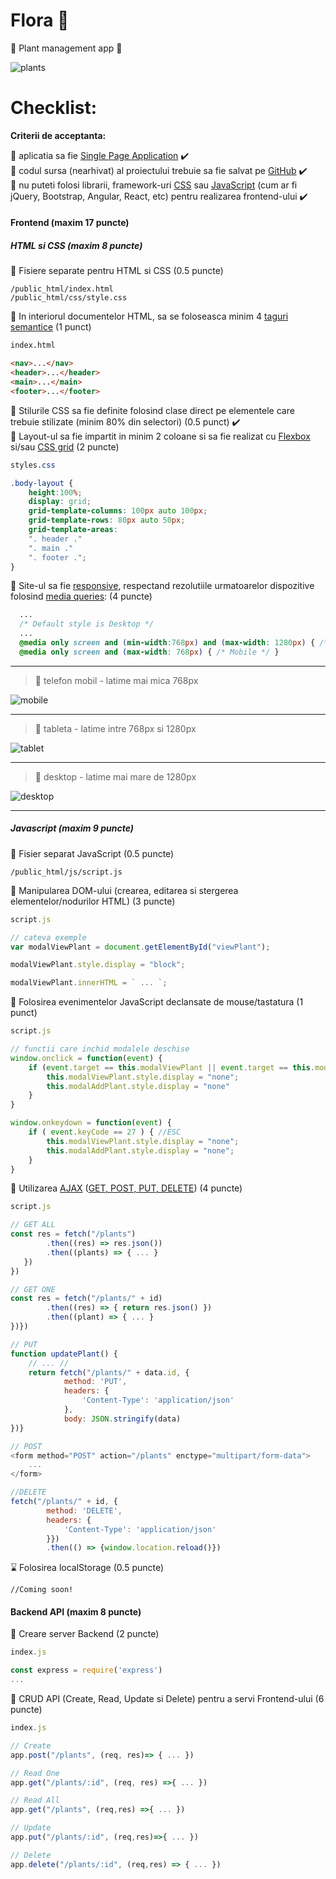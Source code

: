 # Flora 🌸
🌷 Plant management app 🌷

![plants](https://i.imgur.com/SoXFVaw.png)

# Checklist:

**Criterii de acceptanta:**

🌼 aplicatia sa fie [Single Page Application](https://en.wikipedia.org/wiki/Single-page_application) ✔️\
🌼 codul sursa (nearhivat) al proiectului trebuie sa fie salvat pe [GitHub](https://github.com/) ✔️\
🌼 nu puteti folosi librarii, framework-uri [CSS](https://en.wikipedia.org/wiki/CSS_framework) sau [JavaScript](https://en.wikipedia.org/wiki/JavaScript_framework) (cum ar fi jQuery, Bootstrap, Angular, React, etc) pentru realizarea frontend-ului ✔️

#### Frontend (maxim 17 puncte)

##### HTML si CSS (maxim 8 puncte)

🌼 Fisiere separate pentru HTML si CSS (0.5 puncte) 
```
/public_html/index.html
/public_html/css/style.css
```
🌼 In interiorul documentelor HTML, sa se foloseasca minim 4 [taguri semantice](https://www.w3schools.com/html/html5_semantic_elements.asp) (1 punct) 
```html
index.html

<nav>...</nav>
<header>...</header>
<main>...</main>
<footer>...</footer>
```
🌼 Stilurile CSS sa fie definite folosind clase direct pe elementele care trebuie stilizate (minim 80% din selectori) (0.5 punct) ✔️\
🌼 Layout-ul sa fie impartit in minim 2 coloane si sa fie realizat cu [Flexbox](https://css-tricks.com/snippets/css/a-guide-to-flexbox/) si/sau [CSS grid](https://css-tricks.com/snippets/css/complete-guide-grid/) (2 puncte)
```css
styles.css

.body-layout {
    height:100%;
    display: grid;
    grid-template-columns: 100px auto 100px;
    grid-template-rows: 80px auto 50px;
    grid-template-areas:
    ". header ."
    ". main ."
    ". footer .";
}

```
🌼 Site-ul sa fie [responsive](https://www.w3schools.com/html/html_responsive.asp), respectand rezolutiile urmatoarelor dispozitive folosind [media queries](https://www.uxpin.com/studio/blog/media-queries-responsive-web-design/): (4 puncte)
```css
  ...
  /* Default style is Desktop */
  ...
  @media only screen and (min-width:768px) and (max-width: 1280px) { /* Tablets */ } 
  @media only screen and (max-width: 768px) { /* Mobile */ }

```
---
   > 🌷 telefon mobil - latime mai mica 768px 
   
   ![mobile](https://i.imgur.com/VcUnpU4.png)
   
---
   
   > 🌷 tableta - latime intre 768px si 1280px
   
   ![tablet](https://i.imgur.com/wJp04Sg.png)
  
---
   
   > 🌷 desktop - latime mai mare de 1280px 
   
   ![desktop](https://i.imgur.com/5cyheE8.png)
 
 ---

##### Javascript (maxim 9 puncte)

🌼 Fisier separat JavaScript (0.5 puncte) 
```
/public_html/js/script.js
```
🌼 Manipularea DOM-ului (crearea, editarea si stergerea elementelor/nodurilor HTML) (3 puncte) 
```js
script.js 

// cateva exemple
var modalViewPlant = document.getElementById("viewPlant");

modalViewPlant.style.display = "block";

modalViewPlant.innerHTML = ` ... `;

```
🌼 Folosirea evenimentelor JavaScript declansate de mouse/tastatura (1 punct) 
```js
script.js

// functii care inchid modalele deschise
window.onclick = function(event) {
    if (event.target == this.modalViewPlant || event.target == this.modalAddPlant) {
        this.modalViewPlant.style.display = "none";
        this.modalAddPlant.style.display = "none"
    }
}

window.onkeydown = function(event) {
    if ( event.keyCode == 27 ) { //ESC
        this.modalViewPlant.style.display = "none";
        this.modalAddPlant.style.display = "none";
    }
}


```
🌼 Utilizarea [AJAX](https://www.w3schools.com/xml/ajax_intro.asp) ([GET, POST, PUT, DELETE](http://www.restapitutorial.com/lessons/httpmethods.html)) (4 puncte)
```js
script.js

// GET ALL
const res = fetch("/plants")
        .then((res) => res.json())
        .then((plants) => { ... }
   })
})

// GET ONE
const res = fetch("/plants/" + id)
        .then((res) => { return res.json() })
        .then((plant) => { ... }
})})

// PUT
function updatePlant() {
    // ... //
    return fetch("/plants/" + data.id, {
            method: 'PUT',
            headers: {
                'Content-Type': 'application/json'
            },
            body: JSON.stringify(data)
})}

// POST
<form method="POST" action="/plants" enctype="multipart/form-data">
    ... 
</form>

//DELETE
fetch("/plants/" + id, {
        method: 'DELETE',
        headers: {
            'Content-Type': 'application/json'
        }})
        .then(() => {window.location.reload()})

```
⌛ Folosirea localStorage (0.5 puncte)
```
//Coming soon!
```

#### Backend API (maxim 8 puncte)

🌼 Creare server Backend (2 puncte)
```js
index.js

const express = require('express')
...
```
🌼 CRUD API (Create, Read, Update si Delete) pentru a servi Frontend-ului (6 puncte)
```js
index.js

// Create
app.post("/plants", (req, res)=> { ... })

// Read One
app.get("/plants/:id", (req, res) =>{ ... })

// Read All
app.get("/plants", (req,res) =>{ ... })

// Update
app.put("/plants/:id", (req,res)=>{ ... })

// Delete
app.delete("/plants/:id", (req,res) => { ... })

```
